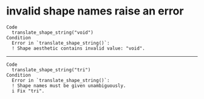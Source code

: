 # invalid shape names raise an error

    Code
      translate_shape_string("void")
    Condition
      Error in `translate_shape_string()`:
      ! Shape aesthetic contains invalid value: "void".

---

    Code
      translate_shape_string("tri")
    Condition
      Error in `translate_shape_string()`:
      ! Shape names must be given unambiguously.
      i Fix "tri".

